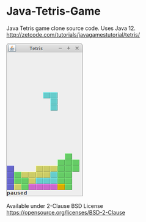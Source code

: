 # Java-Tetris-Game
Java Tetris game clone source code. Uses Java 12.
http://zetcode.com/tutorials/javagamestutorial/tetris/

![Tetris game screenshot](tetris_game.png)

Available under 2-Clause BSD License https://opensource.org/licenses/BSD-2-Clause  
